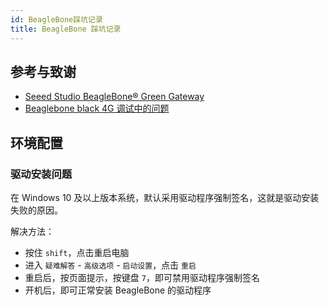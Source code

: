 ```yaml
---
id: BeagleBone踩坑记录
title: BeagleBone 踩坑记录
---
```


## 参考与致谢 

- [Seeed Studio BeagleBone® Green Gateway](https://wiki.seeedstudio.com/BeagleBone-Green-Gateway/)
- [Beaglebone black 4G 调试中的问题](https://blog.csdn.net/qq_32543253/article/details/53536266)

## 环境配置

### 驱动安装问题

在 Windows 10 及以上版本系统，默认采用驱动程序强制签名，这就是驱动安装失败的原因。

解决方法：

- 按住 `shift`，点击重启电脑
- 进入 `疑难解答` - `高级选项` - `启动设置`，点击 `重启`
- 重启后，按页面提示，按键盘 `7`，即可禁用驱动程序强制签名
- 开机后，即可正常安装 BeagleBone 的驱动程序


